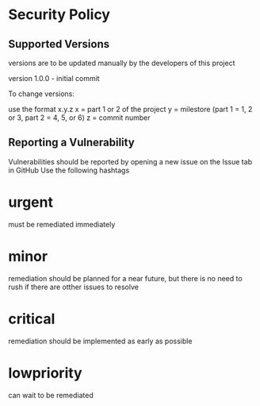 # Security Policy

## Supported Versions

versions are to be updated manually by the developers of this project

version 1.0.0 - initial commit

To change versions:

use the format x.y.z
x = part 1 or 2 of the project
y = milestore (part 1 = 1, 2 or 3, part 2 = 4, 5, or 6)
z = commit number

## Reporting a Vulnerability

Vulnerabilities should be reported by opening a new issue on the Issue tab in GitHub
Use the following hashtags
# urgent
must be remediated immediately
# minor
remediation should be planned for a near future, but there is no need to rush if there are otther issues to resolve
# critical
remediation should be implemented as early as possible
# lowpriority
can wait to be remediated


